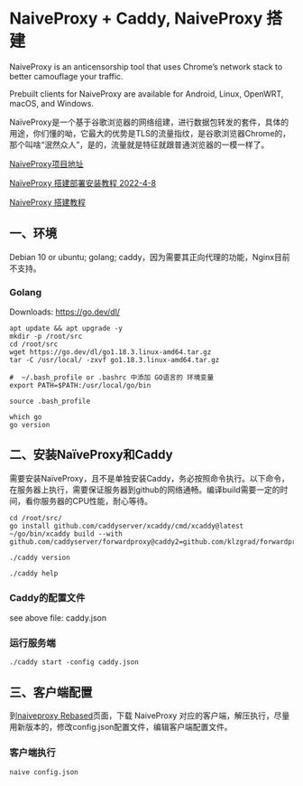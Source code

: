 # NaiveProxy + Caddy, NaiveProxy 搭建

NaiveProxy is an anticensorship tool that uses Chrome’s network stack to better camouflage your traffic. 

Prebuilt clients for NaiveProxy are available for Android, Linux, OpenWRT, macOS, and Windows.

NaïveProxy是一个基于谷歌浏览器的网络组建，进行数据包转发的套件，具体的用途，你们懂的呦，它最大的优势是TLS的流量指纹，是谷歌浏览器Chrome的，那个叫啥“泯然众人”，是的，流量就是特征就跟普通浏览器的一模一样了。

[NaïveProxy项目地址](https://github.com/klzgrad/naiveproxy)

[NaïveProxy 搭建部署安装教程 2022-4-8](https://dasmz.com/?p=1908)

[NaiveProxy 搭建教程](https://lhy.life/20211218-naiveproxy/)


## 一、环境

Debian 10 or ubuntu;  golang;  caddy，因为需要其正向代理的功能，Nginx目前不支持。

### Golang 

Downloads:  https://go.dev/dl/

```
apt update && apt upgrade -y
mkdir -p /root/src
cd /root/src
wget https://go.dev/dl/go1.18.3.linux-amd64.tar.gz
tar -C /usr/local/ -zxvf go1.18.3.linux-amd64.tar.gz

#  ~/.bash_profile or .bashrc 中添加 GO语言的 环境变量
export PATH=$PATH:/usr/local/go/bin

source .bash_profile

which go
go version

```
## 二、安装NaïveProxy和Caddy

需要安装NaïveProxy，且不是单独安装Caddy，务必按照命令执行。以下命令，在服务器上执行，需要保证服务器到github的网络通畅。编译build需要一定的时间，看你服务器的CPU性能，耐心等待。

```
cd /root/src/
go install github.com/caddyserver/xcaddy/cmd/xcaddy@latest
~/go/bin/xcaddy build --with github.com/caddyserver/forwardproxy@caddy2=github.com/klzgrad/forwardproxy@naive

./caddy version   

./caddy help

```
### Caddy的配置文件

see above file: caddy.json

### 运行服务端
```
./caddy start -config caddy.json 
```
## 三、客户端配置

到[naiveproxy Rebased](https://github.com/klzgrad/naiveproxy/releases)页面，下载 NaiveProxy 对应的客户端，解压执行，尽量用新版本的，修改config.json配置文件，编辑客户端配置文件。

### 客户端执行
```
naive config.json
```


